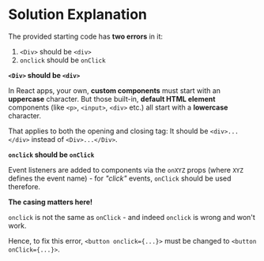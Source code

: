 # Solution Explanation

The provided starting code has <b>two errors</b> in it:

1. `<Div>` should be `<div>`
2. `onclick` should be `onClick`

<b>`<Div>` should be `<div>`</b>

In React apps, your own, <b>custom components</b> must start with an <b>uppercase</b> character. But those built-in, <b>default HTML element</b> components (like `<p>`, `<input>`, `<div>` etc.) all start with a <b>lowercase</b> character.

That applies to both the opening and closing tag: It should be `<div>...</div>` instead of `<Div>...</Div>`.

<b>`onclick` should be `onClick`</b>

Event listeners are added to components via the `onXYZ` props (where `XYZ` defines the event name) - for <i>"click"</i> events, `onClick` should be used therefore.

<b>The casing matters here! </b>

`onclick` is not the same as `onClick` - and indeed `onclick` is wrong and won't work.

Hence, to fix this error, `<button onclick={...}>` must be changed to `<button onClick={...}>`.
